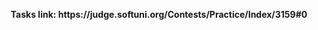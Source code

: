 <p align="center">
  <b>Tasks link: https://judge.softuni.org/Contests/Practice/Index/3159#0</b><br>
</p>
